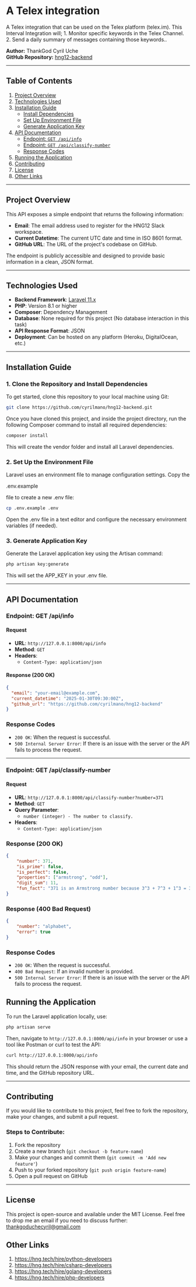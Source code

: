 # A Telex integration

A Telex integration that can be used on the Telex platform (telex.im). This Interval Integration will; 1. Monitor specific keywords in the Telex Channel. 2. Send a daily summary of messages containing those keywords..

**Author:** ThankGod Cyril Uche  
**GitHub Repository:** [hng12-backend](https://github.com/cyrilmano/hng12-backend)

---

## **Table of Contents**
1. [Project Overview](#project-overview)  
2. [Technologies Used](#technologies-used)  
3. [Installation Guide](#installation-guide)  
   - [Install Dependencies](#install-dependencies)  
   - [Set Up Environment File](#set-up-the-environment-file)  
   - [Generate Application Key](#generate-application-key)  
4. [API Documentation](#api-documentation)  
   - [Endpoint: `GET /api/info`](#endpoint-get-apiinfo)  
   - [Endpoint: `GET /api/classify-number`](#endpoint-get-apiclassify-number)  
   - [Response Codes](#response-codes)  
5. [Running the Application](#running-the-application)  
6. [Contributing](#contributing)  
7. [License](#license)  
7. [Other Links](#other-links)  

---

## **Project Overview**
This API exposes a simple endpoint that returns the following information:

- **Email**: The email address used to register for the HNG12 Slack workspace.
- **Current Datetime**: The current UTC date and time in ISO 8601 format.
- **GitHub URL**: The URL of the project's codebase on GitHub.

The endpoint is publicly accessible and designed to provide basic information in a clean, JSON format.

---

## **Technologies Used**
- **Backend Framework**: [Laravel 11.x](https://laravel.com)
- **PHP**: Version 8.1 or higher
- **Composer**: Dependency Management
- **Database**: None required for this project (No database interaction in this task)
- **API Response Format**: JSON
- **Deployment**: Can be hosted on any platform (Heroku, DigitalOcean, etc.)

---

## **Installation Guide**

### **1. Clone the Repository and Install Dependencies**
To get started, clone this repository to your local machine using Git:

```bash
git clone https://github.com/cyrilmano/hng12-backend.git
```

Once you have cloned this project, and inside the project directory, run the following Composer command to install all required dependencies:

```bash
composer install
```

This will create the vendor folder and install all Laravel dependencies.

### **2. Set Up the Environment File**
Laravel uses an environment file to manage configuration settings. Copy the 

.env.example

 file to create a new .env file:

```bash
cp .env.example .env
```
Open the .env file in a text editor and configure the necessary environment variables (if needed).

### **3. Generate Application Key**
Generate the Laravel application key using the Artisan command:

```bash
php artisan key:generate
```
This will set the APP_KEY in your .env file.

---

## **API Documentation**

### **Endpoint: GET /api/info**

#### **Request**
- **URL**: `http://127.0.0.1:8000/api/info`
- **Method**: `GET`
- **Headers**:
  - `Content-Type: application/json`

#### **Response (200 OK)**
```json
{
  "email": "your-email@example.com",
  "current_datetime": "2025-01-30T09:30:00Z",
  "github_url": "https://github.com/cyrilmano/hng12-backend"
}
```

### **Response Codes**
- `200 OK`: When the request is successful.
- `500 Internal Server Error`: If there is an issue with the server or the API fails to process the request.

---

### **Endpoint: GET /api/classify-number** 

#### **Request**
- **URL**: `http://127.0.0.1:8000/api/classify-number?number=371`
- **Method**: `GET`
- **Query Parameter**:
  - `number (integer) - The number to classify.`
- **Headers**:
  - `Content-Type: application/json`

### **Response (200 OK)**
```json
{
    "number": 371,
    "is_prime": false,
    "is_perfect": false,
    "properties": ["armstrong", "odd"],
    "digit_sum": 11,
    "fun_fact": "371 is an Armstrong number because 3^3 + 7^3 + 1^3 = 371"
}
```

### **Response (400 Bad Request)**
```json
{
    "number": "alphabet",
    "error": true
}
```

### **Response Codes**
- `200 OK`: When the request is successful.
- `400 Bad Request`: If an invalid number is provided.
- `500 Internal Server Error`: If there is an issue with the server or the API fails to process the request.

## **Running the Application**
To run the Laravel application locally, use:

```bash
php artisan serve
```
Then, navigate to `http://127.0.0.1:8000/api/info` in your browser or use a tool like Postman or curl to test the API:

```bash
curl http://127.0.0.1:8000/api/info
```
This should return the JSON response with your email, the current date and time, and the GitHub repository URL.

---

## **Contributing**
If you would like to contribute to this project, feel free to fork the repository, make your changes, and submit a pull request.

### **Steps to Contribute:**
1. Fork the repository
2. Create a new branch (`git checkout -b feature-name`)
3. Make your changes and commit them (`git commit -m 'Add new feature'`)
4. Push to your forked repository (`git push origin feature-name`)
5. Open a pull request on GitHub

---

## **License**
This project is open-source and available under the MIT License. 
Feel free to drop me an email if you need to discuss further: thankgoduchecyril@gmail.com

## **Other Links**
1. https://hng.tech/hire/python-developers
2. https://hng.tech/hire/csharp-developers 
3. https://hng.tech/hire/golang-developers
4. https://hng.tech/hire/php-developers